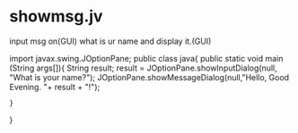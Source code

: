 # showmsg.jv
input msg on(GUI) what is ur name and display it.(GUI)


import javax.swing.JOptionPane;
public class java{
    public static void main (String args[]){
    String result;
    result = JOptionPane.showInputDialog(null, "What is your name?");
    JOptionPane.showMessageDialog(null,"Hello, Good Evening. "+ result + "!");

    }
}
